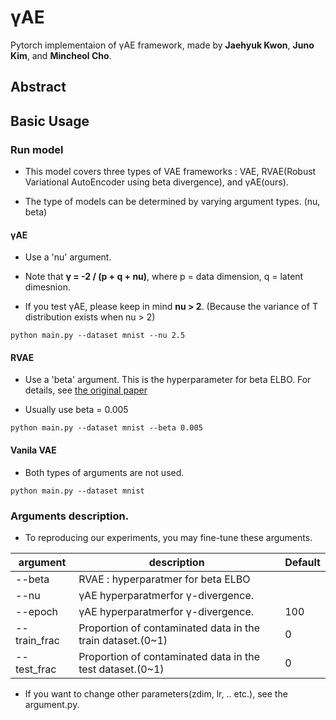 # γAE

Pytorch implementaion of γAE framework, made by **Jaehyuk Kwon**, **Juno Kim**, and **Mincheol Cho**.

## Abstract


## Basic Usage

### Run model

- This model covers three types of VAE frameworks : VAE, RVAE(Robust Variational AutoEncoder using beta divergence), and γAE(ours).

- The type of models can be determined by varying argument types. (nu, beta)


#### γAE 

- Use a 'nu' argument.

- Note that **γ = -2 / (p + q + nu)**, where p = data dimension, q = latent dimesnion.

- If you test γAE, please keep in mind **nu > 2**. (Because the variance of T distribution exists when nu > 2)


```
python main.py --dataset mnist --nu 2.5
```

#### RVAE

- Use a 'beta' argument. This is the hyperparameter for beta ELBO. For details, see [the original paper](https://www.sciencedirect.com/science/article/abs/pii/S0950705121010534)

- Usually use beta = 0.005

```
python main.py --dataset mnist --beta 0.005
```

#### Vanila VAE

- Both types of arguments are not used.

```
python main.py --dataset mnist
```


### Arguments description.

- To reproducing our experiments, you may fine-tune these arguments.

|argument|description|Default|
|------|---|---|
|--beta|RVAE : hyperparatmer for beta ELBO| |
|--nu |γAE hyperparatmerfor γ-divergence.||
|--epoch |γAE hyperparatmerfor γ-divergence.|100|
|--train_frac |Proportion of contaminated data in the train dataset.(0~1)|0|
|--test_frac |Proportion of contaminated data in the test dataset.(0~1)|0|

- If you want to change other parameters(zdim, lr, .. etc.), see the argument.py.
